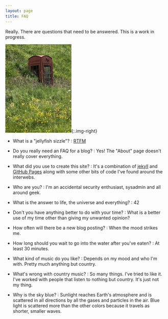 ```yaml
---
layout: page
title: FAQ
---
```


Really.  There are questions that need to be answered.  This is a work in
progress.

![](/assets/img/phonebooth.jpg){:.img-right}

* What is a "jellyfish sizzle"?
: [RTFM](/README.md)

* Do you really need an FAQ for a blog?
: Yes!  The "About" page doesn't really cover everything.

* What did you use to create this site?
: It's a combination of [jekyll](https://jekyllrb.com/) and [GitHub Pages](https://guides.github.com/features/pages/) along with some other bits of code I've found around the interwebs.

* Who are you?
: I'm an accidental security enthusiast, sysadmin and all around geek.

* What is the answer to life, the universe and everything?
: 42

* Don't you have anything better to do with your time?
: What is a better use of my time other than giving my unwanted opinion?

* How often will there be a new blog posting?
: When the mood strikes me.

* How long should you wait to go into the water after you've eaten?
: At least 30 minutes.

* What kind of music do you like?
: Depends on my mood and who I'm with.  Pretty much anything but country.

* What's wrong with country music?
: So many things.  I've tried to like it.  I've worked with people that
listen to nothing but country.  It's just not my thing.

* Why is the sky blue?
: Sunlight reaches Earth's atmosphere and is scattered in all directions
by all the gases and particles in the air. Blue light is scattered more
than the other colors because it travels as shorter, smaller waves.
